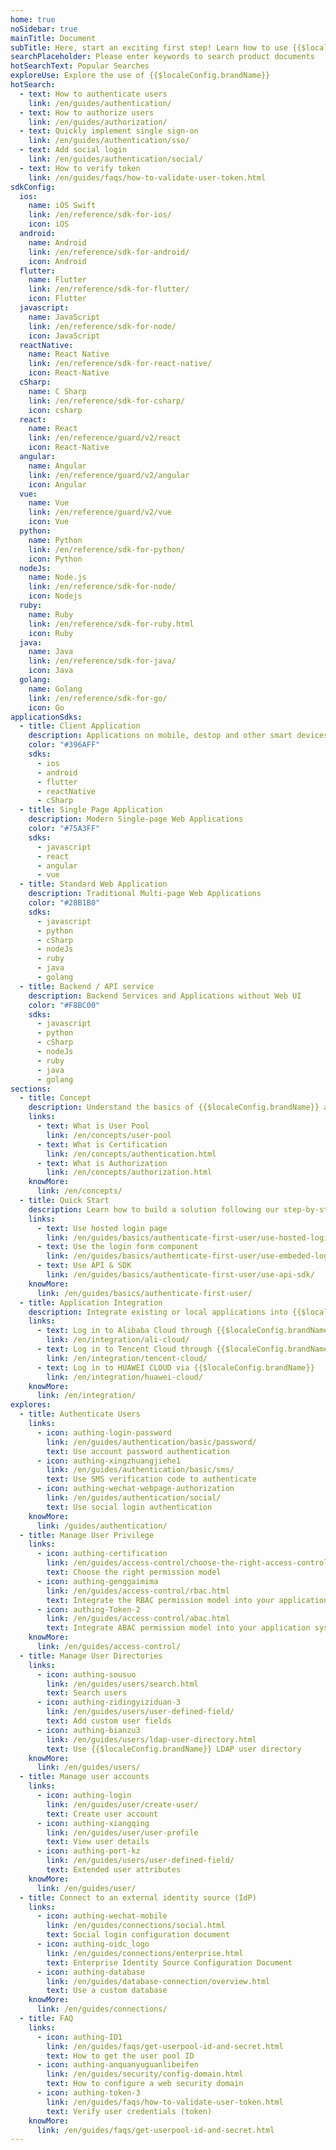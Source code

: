 ```yaml
---
home: true
noSidebar: true
mainTitle: Document
subTitle: Here, start an exciting first step! Learn how to use {{$localeConfig.brandName}} and the API provided by {{$localeConfig.brandName}}.
searchPlaceholder: Please enter keywords to search product documents
hotSearchText: Popular Searches
exploreUse: Explore the use of {{$localeConfig.brandName}}
hotSearch:
  - text: How to authenticate users
    link: /en/guides/authentication/
  - text: How to authorize users
    link: /en/guides/authorization/
  - text: Quickly implement single sign-on
    link: /en/guides/authentication/sso/
  - text: Add social login
    link: /en/guides/authentication/social/
  - text: How to verify token
    link: /en/guides/faqs/how-to-validate-user-token.html
sdkConfig:
  ios:
    name: iOS Swift
    link: /en/reference/sdk-for-ios/
    icon: iOS
  android:
    name: Android
    link: /en/reference/sdk-for-android/
    icon: Android
  flutter:
    name: Flutter
    link: /en/reference/sdk-for-flutter/
    icon: Flutter
  javascript:
    name: JavaScript
    link: /en/reference/sdk-for-node/
    icon: JavaScript
  reactNative:
    name: React Native
    link: /en/reference/sdk-for-react-native/
    icon: React-Native
  cSharp:
    name: C Sharp
    link: /en/reference/sdk-for-csharp/
    icon: csharp
  react:
    name: React
    link: /en/reference/guard/v2/react
    icon: React-Native
  angular:
    name: Angular
    link: /en/reference/guard/v2/angular
    icon: Angular
  vue:
    name: Vue
    link: /en/reference/guard/v2/vue
    icon: Vue
  python:
    name: Python
    link: /en/reference/sdk-for-python/
    icon: Python
  nodeJs:
    name: Node.js
    link: /en/reference/sdk-for-node/
    icon: Nodejs
  ruby:
    name: Ruby
    link: /en/reference/sdk-for-ruby.html
    icon: Ruby
  java:
    name: Java
    link: /en/reference/sdk-for-java/
    icon: Java
  golang:
    name: Golang
    link: /en/reference/sdk-for-go/
    icon: Go
applicationSdks:
  - title: Client Application
    description: Applications on mobile, destop and other smart devices
    color: "#396AFF"
    sdks:
      - ios
      - android
      - flutter
      - reactNative
      - cSharp
  - title: Single Page Application
    description: Modern Single-page Web Applications
    color: "#75A3FF"
    sdks:
      - javascript
      - react
      - angular
      - vue
  - title: Standard Web Application
    description: Traditional Multi-page Web Applications
    color: "#28B1B0"
    sdks:
      - javascript
      - python
      - cSharp
      - nodeJs
      - ruby
      - java
      - golang
  - title: Backend / API service
    description: Backend Services and Applications without Web UI
    color: "#F8BC00"
    sdks:
      - javascript
      - python
      - cSharp
      - nodeJs
      - ruby
      - java
      - golang
sections:
  - title: Concept
    description: Understand the basics of {{$localeConfig.brandName}} architecture
    links:
      - text: What is User Pool
        link: /en/concepts/user-pool
      - text: What is Certification
        link: /en/concepts/authentication.html
      - text: What is Authorization
        link: /en/concepts/authorization.html
    knowMore:
      link: /en/concepts/
  - title: Quick Start
    description: Learn how to build a solution following our step-by-step instructions.
    links:
      - text: Use hosted login page
        link: /en/guides/basics/authenticate-first-user/use-hosted-login-page
      - text: Use the login form component
        link: /en/guides/basics/authenticate-first-user/use-embeded-login-component/
      - text: Use API & SDK
        link: /en/guides/basics/authenticate-first-user/use-api-sdk/
    knowMore:
      link: /en/guides/basics/authenticate-first-user/
  - title: Application Integration
    description: Integrate existing or local applications into {{$localeConfig.brandName}}.
    links:
      - text: Log in to Alibaba Cloud through {{$localeConfig.brandName}}
        link: /en/integration/ali-cloud/
      - text: Log in to Tencent Cloud through {{$localeConfig.brandName}}
        link: /en/integration/tencent-cloud/
      - text: Log in to HUAWEI CLOUD via {{$localeConfig.brandName}}
        link: /en/integration/huawei-cloud/
    knowMore:
      link: /en/integration/
explores:
  - title: Authenticate Users
    links:
      - icon: authing-login-password
        link: /en/guides/authentication/basic/password/
        text: Use account password authentication
      - icon: authing-xingzhuangjiehe1
        link: /en/guides/authentication/basic/sms/
        text: Use SMS verification code to authenticate
      - icon: authing-wechat-webpage-authorization
        link: /en/guides/authentication/social/
        text: Use social login authentication
    knowMore:
      link: /guides/authentication/
  - title: Manage User Privilege
    links:
      - icon: authing-certification
        link: /en/guides/access-control/choose-the-right-access-control-model.html
        text: Choose the right permission model
      - icon: authing-genggaimima
        link: /en/guides/access-control/rbac.html
        text: Integrate the RBAC permission model into your application system
      - icon: authing-Token-2
        link: /en/guides/access-control/abac.html
        text: Integrate ABAC permission model into your application system
    knowMore:
      link: /en/guides/access-control/
  - title: Manage User Directories
    links:
      - icon: authing-sousuo
        link: /en/guides/users/search.html
        text: Search users
      - icon: authing-zidingyiziduan-3
        link: /en/guides/users/user-defined-field/
        text: Add custom user fields
      - icon: authing-bianzu3
        link: /en/guides/users/ldap-user-directory.html
        text: Use {{$localeConfig.brandName}} LDAP user directory
    knowMore:
      link: /en/guides/users/
  - title: Manage user accounts
    links:
      - icon: authing-login
        link: /en/guides/user/create-user/
        text: Create user account
      - icon: authing-xiangqing
        link: /en/guides/user/user-profile
        text: View user details
      - icon: authing-port-kz
        link: /en/guides/users/user-defined-field/
        text: Extended user attributes
    knowMore:
      link: /en/guides/user/
  - title: Connect to an external identity source (IdP)
    links:
      - icon: authing-wechat-mobile
        link: /en/guides/connections/social.html
        text: Social login configuration document
      - icon: authing-oidc_logo
        link: /en/guides/connections/enterprise.html
        text: Enterprise Identity Source Configuration Document
      - icon: authing-database
        link: /en/guides/database-connection/overview.html
        text: Use a custom database
    knowMore:
      link: /en/guides/connections/
  - title: FAQ
    links:
      - icon: authing-ID1
        link: /en/guides/faqs/get-userpool-id-and-secret.html
        text: How to get the user pool ID
      - icon: authing-anquanyuguanlibeifen
        link: /en/guides/security/config-domain.html
        text: How to configure a web security domain
      - icon: authing-token-3
        link: /en/guides/faqs/how-to-validate-user-token.html
        text: Verify user credentials (token)
    knowMore:
      link: /en/guides/faqs/get-userpool-id-and-secret.html
---
```

